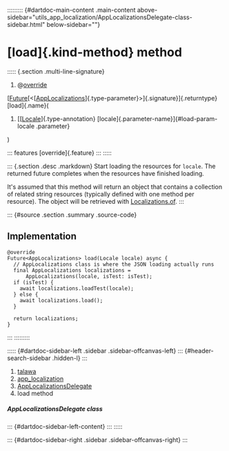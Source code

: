 ::::::::: {#dartdoc-main-content .main-content above-sidebar="utils_app_localization/AppLocalizationsDelegate-class-sidebar.html" below-sidebar=""}
<div>

# [load]{.kind-method} method

</div>

::::: {.section .multi-line-signature}
<div>

1.  @[override](https://api.flutter.dev/flutter/dart-core/override-constant.html)

</div>

[[Future](https://api.flutter.dev/flutter/dart-core/Future-class.html)[\<[[AppLocalizations](../../utils_app_localization/AppLocalizations-class.html)]{.type-parameter}\>]{.signature}]{.returntype}
[load]{.name}(

1.  [[[Locale](https://api.flutter.dev/flutter/dart-ui/Locale-class.html)]{.type-annotation}
    [locale]{.parameter-name}]{#load-param-locale .parameter}

)

::: features
[override]{.feature}
:::
:::::

::: {.section .desc .markdown}
Start loading the resources for `locale`. The returned future completes
when the resources have finished loading.

It\'s assumed that this method will return an object that contains a
collection of related string resources (typically defined with one
method per resource). The object will be retrieved with
[Localizations.of](https://api.flutter.dev/flutter/widgets/Localizations/of.html).
:::

::: {#source .section .summary .source-code}
## Implementation

``` language-dart
@override
Future<AppLocalizations> load(Locale locale) async {
  // AppLocalizations class is where the JSON loading actually runs
  final AppLocalizations localizations =
      AppLocalizations(locale, isTest: isTest);
  if (isTest) {
    await localizations.loadTest(locale);
  } else {
    await localizations.load();
  }

  return localizations;
}
```
:::
:::::::::

::::: {#dartdoc-sidebar-left .sidebar .sidebar-offcanvas-left}
::: {#header-search-sidebar .hidden-l}
:::

1.  [talawa](../../index.html)
2.  [app_localization](../../utils_app_localization/)
3.  [AppLocalizationsDelegate](../../utils_app_localization/AppLocalizationsDelegate-class.html)
4.  load method

##### AppLocalizationsDelegate class

::: {#dartdoc-sidebar-left-content}
:::
:::::

::: {#dartdoc-sidebar-right .sidebar .sidebar-offcanvas-right}
:::
